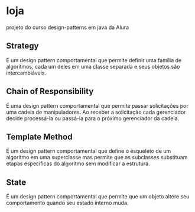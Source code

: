 # loja
projeto do curso design-patterns em java da Alura

## Strategy
É um design pattern comportamental que permite definir uma família de algoritmos, 
cada um deles em uma classe separada e seus objetos são intercambiáveis.

## Chain of Responsibility
É uma design pattern comportamental que permite passar solicitações por uma cadeia
de manipuladores. Ao receber a solicitação cada gerenciador decide  processá-la ou
passá-la para o próximo gerenciador da cadeia.

## Template Method
É um design pattern comportamental que define o esqueleto de um algoritmo
em uma superclasse mas permite que as subclasses substituam etapas especificas
do algoritmo sem modificar a estrutura.

## State
É um design pattern comportamental que permite que um objeto altere seu comportamento
quando seu estado interno muda.